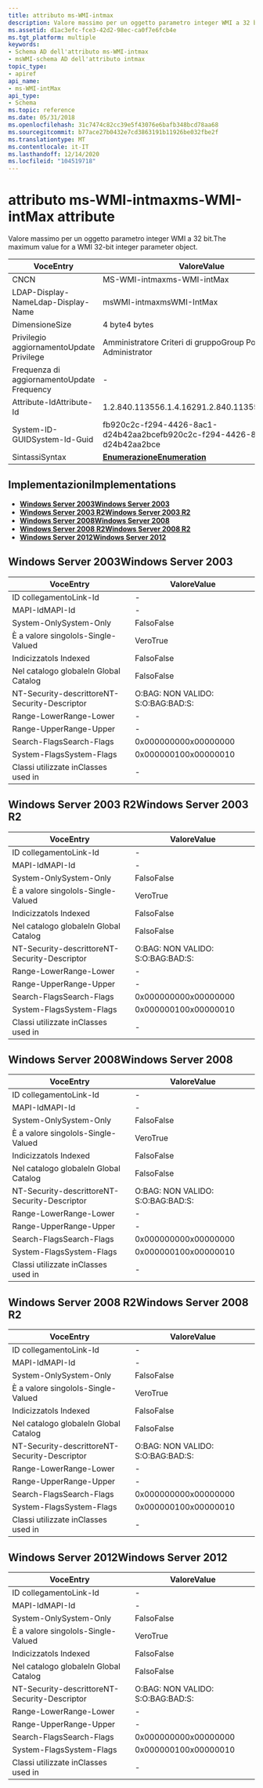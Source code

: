 ```yaml
---
title: attributo ms-WMI-intmax
description: Valore massimo per un oggetto parametro integer WMI a 32 bit.
ms.assetid: d1ac3efc-fce3-42d2-98ec-ca0f7e6fcb4e
ms.tgt_platform: multiple
keywords:
- Schema AD dell'attributo ms-WMI-intmax
- msWMI-schema AD dell'attributo intmax
topic_type:
- apiref
api_name:
- ms-WMI-intMax
api_type:
- Schema
ms.topic: reference
ms.date: 05/31/2018
ms.openlocfilehash: 31c7474c82cc39e5f43076e6bafb348bcd78aa68
ms.sourcegitcommit: b77ace27b0432e7cd3863191b11926be032fbe2f
ms.translationtype: MT
ms.contentlocale: it-IT
ms.lasthandoff: 12/14/2020
ms.locfileid: "104519718"
---
```

# <a name="ms-wmi-intmax-attribute"></a><span data-ttu-id="d548b-105">attributo ms-WMI-intmax</span><span class="sxs-lookup"><span data-stu-id="d548b-105">ms-WMI-intMax attribute</span></span>

<span data-ttu-id="d548b-106">Valore massimo per un oggetto parametro integer WMI a 32 bit.</span><span class="sxs-lookup"><span data-stu-id="d548b-106">The maximum value for a WMI 32-bit integer parameter object.</span></span>



| <span data-ttu-id="d548b-107">Voce</span><span class="sxs-lookup"><span data-stu-id="d548b-107">Entry</span></span> | <span data-ttu-id="d548b-108">Valore</span><span class="sxs-lookup"><span data-stu-id="d548b-108">Value</span></span> |
|-------------------|--------------------------------------|
| <span data-ttu-id="d548b-109">CN</span><span class="sxs-lookup"><span data-stu-id="d548b-109">CN</span></span>                | <span data-ttu-id="d548b-110">MS-WMI-intmax</span><span class="sxs-lookup"><span data-stu-id="d548b-110">ms-WMI-intMax</span></span>                        |
| <span data-ttu-id="d548b-111">LDAP-Display-Name</span><span class="sxs-lookup"><span data-stu-id="d548b-111">Ldap-Display-Name</span></span> | <span data-ttu-id="d548b-112">msWMI-intmax</span><span class="sxs-lookup"><span data-stu-id="d548b-112">msWMI-IntMax</span></span>                         |
| <span data-ttu-id="d548b-113">Dimensione</span><span class="sxs-lookup"><span data-stu-id="d548b-113">Size</span></span>              | <span data-ttu-id="d548b-114">4 byte</span><span class="sxs-lookup"><span data-stu-id="d548b-114">4 bytes</span></span>                              |
| <span data-ttu-id="d548b-115">Privilegio aggiornamento</span><span class="sxs-lookup"><span data-stu-id="d548b-115">Update Privilege</span></span>  | <span data-ttu-id="d548b-116">Amministratore Criteri di gruppo</span><span class="sxs-lookup"><span data-stu-id="d548b-116">Group Policy Administrator</span></span>           |
| <span data-ttu-id="d548b-117">Frequenza di aggiornamento</span><span class="sxs-lookup"><span data-stu-id="d548b-117">Update Frequency</span></span>  | \-                                   |
| <span data-ttu-id="d548b-118">Attribute-Id</span><span class="sxs-lookup"><span data-stu-id="d548b-118">Attribute-Id</span></span>      | <span data-ttu-id="d548b-119">1.2.840.113556.1.4.1629</span><span class="sxs-lookup"><span data-stu-id="d548b-119">1.2.840.113556.1.4.1629</span></span>              |
| <span data-ttu-id="d548b-120">System-ID-GUID</span><span class="sxs-lookup"><span data-stu-id="d548b-120">System-Id-Guid</span></span>    | <span data-ttu-id="d548b-121">fb920c2c-f294-4426-8ac1-d24b42aa2bce</span><span class="sxs-lookup"><span data-stu-id="d548b-121">fb920c2c-f294-4426-8ac1-d24b42aa2bce</span></span> |
| <span data-ttu-id="d548b-122">Sintassi</span><span class="sxs-lookup"><span data-stu-id="d548b-122">Syntax</span></span>            | [<span data-ttu-id="d548b-123">**Enumerazione**</span><span class="sxs-lookup"><span data-stu-id="d548b-123">**Enumeration**</span></span>](s-enumeration.md) |



## <a name="implementations"></a><span data-ttu-id="d548b-124">Implementazioni</span><span class="sxs-lookup"><span data-stu-id="d548b-124">Implementations</span></span>

-   [<span data-ttu-id="d548b-125">**Windows Server 2003**</span><span class="sxs-lookup"><span data-stu-id="d548b-125">**Windows Server 2003**</span></span>](#windows-server-2003)
-   [<span data-ttu-id="d548b-126">**Windows Server 2003 R2**</span><span class="sxs-lookup"><span data-stu-id="d548b-126">**Windows Server 2003 R2**</span></span>](#windows-server-2003-r2)
-   [<span data-ttu-id="d548b-127">**Windows Server 2008**</span><span class="sxs-lookup"><span data-stu-id="d548b-127">**Windows Server 2008**</span></span>](#windows-server-2008)
-   [<span data-ttu-id="d548b-128">**Windows Server 2008 R2**</span><span class="sxs-lookup"><span data-stu-id="d548b-128">**Windows Server 2008 R2**</span></span>](#windows-server-2008-r2)
-   [<span data-ttu-id="d548b-129">**Windows Server 2012**</span><span class="sxs-lookup"><span data-stu-id="d548b-129">**Windows Server 2012**</span></span>](#windows-server-2012)

## <a name="windows-server-2003"></a><span data-ttu-id="d548b-130">Windows Server 2003</span><span class="sxs-lookup"><span data-stu-id="d548b-130">Windows Server 2003</span></span>



| <span data-ttu-id="d548b-131">Voce</span><span class="sxs-lookup"><span data-stu-id="d548b-131">Entry</span></span> | <span data-ttu-id="d548b-132">Valore</span><span class="sxs-lookup"><span data-stu-id="d548b-132">Value</span></span> |
|------------------------|--------------|
| <span data-ttu-id="d548b-133">ID collegamento</span><span class="sxs-lookup"><span data-stu-id="d548b-133">Link-Id</span></span>                | \-           |
| <span data-ttu-id="d548b-134">MAPI-Id</span><span class="sxs-lookup"><span data-stu-id="d548b-134">MAPI-Id</span></span>                | \-           |
| <span data-ttu-id="d548b-135">System-Only</span><span class="sxs-lookup"><span data-stu-id="d548b-135">System-Only</span></span>            | <span data-ttu-id="d548b-136">Falso</span><span class="sxs-lookup"><span data-stu-id="d548b-136">False</span></span>        |
| <span data-ttu-id="d548b-137">È a valore singolo</span><span class="sxs-lookup"><span data-stu-id="d548b-137">Is-Single-Valued</span></span>       | <span data-ttu-id="d548b-138">Vero</span><span class="sxs-lookup"><span data-stu-id="d548b-138">True</span></span>         |
| <span data-ttu-id="d548b-139">Indicizzato</span><span class="sxs-lookup"><span data-stu-id="d548b-139">Is Indexed</span></span>             | <span data-ttu-id="d548b-140">Falso</span><span class="sxs-lookup"><span data-stu-id="d548b-140">False</span></span>        |
| <span data-ttu-id="d548b-141">Nel catalogo globale</span><span class="sxs-lookup"><span data-stu-id="d548b-141">In Global Catalog</span></span>      | <span data-ttu-id="d548b-142">Falso</span><span class="sxs-lookup"><span data-stu-id="d548b-142">False</span></span>        |
| <span data-ttu-id="d548b-143">NT-Security-descrittore</span><span class="sxs-lookup"><span data-stu-id="d548b-143">NT-Security-Descriptor</span></span> | <span data-ttu-id="d548b-144">O:BAG: NON VALIDO: S:</span><span class="sxs-lookup"><span data-stu-id="d548b-144">O:BAG:BAD:S:</span></span> |
| <span data-ttu-id="d548b-145">Range-Lower</span><span class="sxs-lookup"><span data-stu-id="d548b-145">Range-Lower</span></span>            | \-           |
| <span data-ttu-id="d548b-146">Range-Upper</span><span class="sxs-lookup"><span data-stu-id="d548b-146">Range-Upper</span></span>            | \-           |
| <span data-ttu-id="d548b-147">Search-Flags</span><span class="sxs-lookup"><span data-stu-id="d548b-147">Search-Flags</span></span>           | <span data-ttu-id="d548b-148">0x00000000</span><span class="sxs-lookup"><span data-stu-id="d548b-148">0x00000000</span></span>   |
| <span data-ttu-id="d548b-149">System-Flags</span><span class="sxs-lookup"><span data-stu-id="d548b-149">System-Flags</span></span>           | <span data-ttu-id="d548b-150">0x00000010</span><span class="sxs-lookup"><span data-stu-id="d548b-150">0x00000010</span></span>   |
| <span data-ttu-id="d548b-151">Classi utilizzate in</span><span class="sxs-lookup"><span data-stu-id="d548b-151">Classes used in</span></span>        | \-           |



## <a name="windows-server-2003-r2"></a><span data-ttu-id="d548b-152">Windows Server 2003 R2</span><span class="sxs-lookup"><span data-stu-id="d548b-152">Windows Server 2003 R2</span></span>



| <span data-ttu-id="d548b-153">Voce</span><span class="sxs-lookup"><span data-stu-id="d548b-153">Entry</span></span> | <span data-ttu-id="d548b-154">Valore</span><span class="sxs-lookup"><span data-stu-id="d548b-154">Value</span></span> |
|------------------------|--------------|
| <span data-ttu-id="d548b-155">ID collegamento</span><span class="sxs-lookup"><span data-stu-id="d548b-155">Link-Id</span></span>                | \-           |
| <span data-ttu-id="d548b-156">MAPI-Id</span><span class="sxs-lookup"><span data-stu-id="d548b-156">MAPI-Id</span></span>                | \-           |
| <span data-ttu-id="d548b-157">System-Only</span><span class="sxs-lookup"><span data-stu-id="d548b-157">System-Only</span></span>            | <span data-ttu-id="d548b-158">Falso</span><span class="sxs-lookup"><span data-stu-id="d548b-158">False</span></span>        |
| <span data-ttu-id="d548b-159">È a valore singolo</span><span class="sxs-lookup"><span data-stu-id="d548b-159">Is-Single-Valued</span></span>       | <span data-ttu-id="d548b-160">Vero</span><span class="sxs-lookup"><span data-stu-id="d548b-160">True</span></span>         |
| <span data-ttu-id="d548b-161">Indicizzato</span><span class="sxs-lookup"><span data-stu-id="d548b-161">Is Indexed</span></span>             | <span data-ttu-id="d548b-162">Falso</span><span class="sxs-lookup"><span data-stu-id="d548b-162">False</span></span>        |
| <span data-ttu-id="d548b-163">Nel catalogo globale</span><span class="sxs-lookup"><span data-stu-id="d548b-163">In Global Catalog</span></span>      | <span data-ttu-id="d548b-164">Falso</span><span class="sxs-lookup"><span data-stu-id="d548b-164">False</span></span>        |
| <span data-ttu-id="d548b-165">NT-Security-descrittore</span><span class="sxs-lookup"><span data-stu-id="d548b-165">NT-Security-Descriptor</span></span> | <span data-ttu-id="d548b-166">O:BAG: NON VALIDO: S:</span><span class="sxs-lookup"><span data-stu-id="d548b-166">O:BAG:BAD:S:</span></span> |
| <span data-ttu-id="d548b-167">Range-Lower</span><span class="sxs-lookup"><span data-stu-id="d548b-167">Range-Lower</span></span>            | \-           |
| <span data-ttu-id="d548b-168">Range-Upper</span><span class="sxs-lookup"><span data-stu-id="d548b-168">Range-Upper</span></span>            | \-           |
| <span data-ttu-id="d548b-169">Search-Flags</span><span class="sxs-lookup"><span data-stu-id="d548b-169">Search-Flags</span></span>           | <span data-ttu-id="d548b-170">0x00000000</span><span class="sxs-lookup"><span data-stu-id="d548b-170">0x00000000</span></span>   |
| <span data-ttu-id="d548b-171">System-Flags</span><span class="sxs-lookup"><span data-stu-id="d548b-171">System-Flags</span></span>           | <span data-ttu-id="d548b-172">0x00000010</span><span class="sxs-lookup"><span data-stu-id="d548b-172">0x00000010</span></span>   |
| <span data-ttu-id="d548b-173">Classi utilizzate in</span><span class="sxs-lookup"><span data-stu-id="d548b-173">Classes used in</span></span>        | \-           |



## <a name="windows-server-2008"></a><span data-ttu-id="d548b-174">Windows Server 2008</span><span class="sxs-lookup"><span data-stu-id="d548b-174">Windows Server 2008</span></span>



| <span data-ttu-id="d548b-175">Voce</span><span class="sxs-lookup"><span data-stu-id="d548b-175">Entry</span></span> | <span data-ttu-id="d548b-176">Valore</span><span class="sxs-lookup"><span data-stu-id="d548b-176">Value</span></span> |
|------------------------|--------------|
| <span data-ttu-id="d548b-177">ID collegamento</span><span class="sxs-lookup"><span data-stu-id="d548b-177">Link-Id</span></span>                | \-           |
| <span data-ttu-id="d548b-178">MAPI-Id</span><span class="sxs-lookup"><span data-stu-id="d548b-178">MAPI-Id</span></span>                | \-           |
| <span data-ttu-id="d548b-179">System-Only</span><span class="sxs-lookup"><span data-stu-id="d548b-179">System-Only</span></span>            | <span data-ttu-id="d548b-180">Falso</span><span class="sxs-lookup"><span data-stu-id="d548b-180">False</span></span>        |
| <span data-ttu-id="d548b-181">È a valore singolo</span><span class="sxs-lookup"><span data-stu-id="d548b-181">Is-Single-Valued</span></span>       | <span data-ttu-id="d548b-182">Vero</span><span class="sxs-lookup"><span data-stu-id="d548b-182">True</span></span>         |
| <span data-ttu-id="d548b-183">Indicizzato</span><span class="sxs-lookup"><span data-stu-id="d548b-183">Is Indexed</span></span>             | <span data-ttu-id="d548b-184">Falso</span><span class="sxs-lookup"><span data-stu-id="d548b-184">False</span></span>        |
| <span data-ttu-id="d548b-185">Nel catalogo globale</span><span class="sxs-lookup"><span data-stu-id="d548b-185">In Global Catalog</span></span>      | <span data-ttu-id="d548b-186">Falso</span><span class="sxs-lookup"><span data-stu-id="d548b-186">False</span></span>        |
| <span data-ttu-id="d548b-187">NT-Security-descrittore</span><span class="sxs-lookup"><span data-stu-id="d548b-187">NT-Security-Descriptor</span></span> | <span data-ttu-id="d548b-188">O:BAG: NON VALIDO: S:</span><span class="sxs-lookup"><span data-stu-id="d548b-188">O:BAG:BAD:S:</span></span> |
| <span data-ttu-id="d548b-189">Range-Lower</span><span class="sxs-lookup"><span data-stu-id="d548b-189">Range-Lower</span></span>            | \-           |
| <span data-ttu-id="d548b-190">Range-Upper</span><span class="sxs-lookup"><span data-stu-id="d548b-190">Range-Upper</span></span>            | \-           |
| <span data-ttu-id="d548b-191">Search-Flags</span><span class="sxs-lookup"><span data-stu-id="d548b-191">Search-Flags</span></span>           | <span data-ttu-id="d548b-192">0x00000000</span><span class="sxs-lookup"><span data-stu-id="d548b-192">0x00000000</span></span>   |
| <span data-ttu-id="d548b-193">System-Flags</span><span class="sxs-lookup"><span data-stu-id="d548b-193">System-Flags</span></span>           | <span data-ttu-id="d548b-194">0x00000010</span><span class="sxs-lookup"><span data-stu-id="d548b-194">0x00000010</span></span>   |
| <span data-ttu-id="d548b-195">Classi utilizzate in</span><span class="sxs-lookup"><span data-stu-id="d548b-195">Classes used in</span></span>        | \-           |



## <a name="windows-server-2008-r2"></a><span data-ttu-id="d548b-196">Windows Server 2008 R2</span><span class="sxs-lookup"><span data-stu-id="d548b-196">Windows Server 2008 R2</span></span>



| <span data-ttu-id="d548b-197">Voce</span><span class="sxs-lookup"><span data-stu-id="d548b-197">Entry</span></span> | <span data-ttu-id="d548b-198">Valore</span><span class="sxs-lookup"><span data-stu-id="d548b-198">Value</span></span> |
|------------------------|--------------|
| <span data-ttu-id="d548b-199">ID collegamento</span><span class="sxs-lookup"><span data-stu-id="d548b-199">Link-Id</span></span>                | \-           |
| <span data-ttu-id="d548b-200">MAPI-Id</span><span class="sxs-lookup"><span data-stu-id="d548b-200">MAPI-Id</span></span>                | \-           |
| <span data-ttu-id="d548b-201">System-Only</span><span class="sxs-lookup"><span data-stu-id="d548b-201">System-Only</span></span>            | <span data-ttu-id="d548b-202">Falso</span><span class="sxs-lookup"><span data-stu-id="d548b-202">False</span></span>        |
| <span data-ttu-id="d548b-203">È a valore singolo</span><span class="sxs-lookup"><span data-stu-id="d548b-203">Is-Single-Valued</span></span>       | <span data-ttu-id="d548b-204">Vero</span><span class="sxs-lookup"><span data-stu-id="d548b-204">True</span></span>         |
| <span data-ttu-id="d548b-205">Indicizzato</span><span class="sxs-lookup"><span data-stu-id="d548b-205">Is Indexed</span></span>             | <span data-ttu-id="d548b-206">Falso</span><span class="sxs-lookup"><span data-stu-id="d548b-206">False</span></span>        |
| <span data-ttu-id="d548b-207">Nel catalogo globale</span><span class="sxs-lookup"><span data-stu-id="d548b-207">In Global Catalog</span></span>      | <span data-ttu-id="d548b-208">Falso</span><span class="sxs-lookup"><span data-stu-id="d548b-208">False</span></span>        |
| <span data-ttu-id="d548b-209">NT-Security-descrittore</span><span class="sxs-lookup"><span data-stu-id="d548b-209">NT-Security-Descriptor</span></span> | <span data-ttu-id="d548b-210">O:BAG: NON VALIDO: S:</span><span class="sxs-lookup"><span data-stu-id="d548b-210">O:BAG:BAD:S:</span></span> |
| <span data-ttu-id="d548b-211">Range-Lower</span><span class="sxs-lookup"><span data-stu-id="d548b-211">Range-Lower</span></span>            | \-           |
| <span data-ttu-id="d548b-212">Range-Upper</span><span class="sxs-lookup"><span data-stu-id="d548b-212">Range-Upper</span></span>            | \-           |
| <span data-ttu-id="d548b-213">Search-Flags</span><span class="sxs-lookup"><span data-stu-id="d548b-213">Search-Flags</span></span>           | <span data-ttu-id="d548b-214">0x00000000</span><span class="sxs-lookup"><span data-stu-id="d548b-214">0x00000000</span></span>   |
| <span data-ttu-id="d548b-215">System-Flags</span><span class="sxs-lookup"><span data-stu-id="d548b-215">System-Flags</span></span>           | <span data-ttu-id="d548b-216">0x00000010</span><span class="sxs-lookup"><span data-stu-id="d548b-216">0x00000010</span></span>   |
| <span data-ttu-id="d548b-217">Classi utilizzate in</span><span class="sxs-lookup"><span data-stu-id="d548b-217">Classes used in</span></span>        | \-           |



## <a name="windows-server-2012"></a><span data-ttu-id="d548b-218">Windows Server 2012</span><span class="sxs-lookup"><span data-stu-id="d548b-218">Windows Server 2012</span></span>



| <span data-ttu-id="d548b-219">Voce</span><span class="sxs-lookup"><span data-stu-id="d548b-219">Entry</span></span> | <span data-ttu-id="d548b-220">Valore</span><span class="sxs-lookup"><span data-stu-id="d548b-220">Value</span></span> |
|------------------------|--------------|
| <span data-ttu-id="d548b-221">ID collegamento</span><span class="sxs-lookup"><span data-stu-id="d548b-221">Link-Id</span></span>                | \-           |
| <span data-ttu-id="d548b-222">MAPI-Id</span><span class="sxs-lookup"><span data-stu-id="d548b-222">MAPI-Id</span></span>                | \-           |
| <span data-ttu-id="d548b-223">System-Only</span><span class="sxs-lookup"><span data-stu-id="d548b-223">System-Only</span></span>            | <span data-ttu-id="d548b-224">Falso</span><span class="sxs-lookup"><span data-stu-id="d548b-224">False</span></span>        |
| <span data-ttu-id="d548b-225">È a valore singolo</span><span class="sxs-lookup"><span data-stu-id="d548b-225">Is-Single-Valued</span></span>       | <span data-ttu-id="d548b-226">Vero</span><span class="sxs-lookup"><span data-stu-id="d548b-226">True</span></span>         |
| <span data-ttu-id="d548b-227">Indicizzato</span><span class="sxs-lookup"><span data-stu-id="d548b-227">Is Indexed</span></span>             | <span data-ttu-id="d548b-228">Falso</span><span class="sxs-lookup"><span data-stu-id="d548b-228">False</span></span>        |
| <span data-ttu-id="d548b-229">Nel catalogo globale</span><span class="sxs-lookup"><span data-stu-id="d548b-229">In Global Catalog</span></span>      | <span data-ttu-id="d548b-230">Falso</span><span class="sxs-lookup"><span data-stu-id="d548b-230">False</span></span>        |
| <span data-ttu-id="d548b-231">NT-Security-descrittore</span><span class="sxs-lookup"><span data-stu-id="d548b-231">NT-Security-Descriptor</span></span> | <span data-ttu-id="d548b-232">O:BAG: NON VALIDO: S:</span><span class="sxs-lookup"><span data-stu-id="d548b-232">O:BAG:BAD:S:</span></span> |
| <span data-ttu-id="d548b-233">Range-Lower</span><span class="sxs-lookup"><span data-stu-id="d548b-233">Range-Lower</span></span>            | \-           |
| <span data-ttu-id="d548b-234">Range-Upper</span><span class="sxs-lookup"><span data-stu-id="d548b-234">Range-Upper</span></span>            | \-           |
| <span data-ttu-id="d548b-235">Search-Flags</span><span class="sxs-lookup"><span data-stu-id="d548b-235">Search-Flags</span></span>           | <span data-ttu-id="d548b-236">0x00000000</span><span class="sxs-lookup"><span data-stu-id="d548b-236">0x00000000</span></span>   |
| <span data-ttu-id="d548b-237">System-Flags</span><span class="sxs-lookup"><span data-stu-id="d548b-237">System-Flags</span></span>           | <span data-ttu-id="d548b-238">0x00000010</span><span class="sxs-lookup"><span data-stu-id="d548b-238">0x00000010</span></span>   |
| <span data-ttu-id="d548b-239">Classi utilizzate in</span><span class="sxs-lookup"><span data-stu-id="d548b-239">Classes used in</span></span>        | \-           |



 

 




